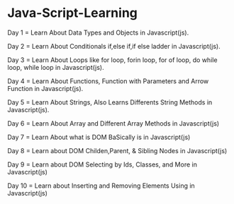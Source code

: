 # Java-Script-Learning

Day 1 = Learn About Data Types and Objects in Javascript(js).

Day 2 = Learn About Conditionals if,else if,if else ladder in Javascript(js).

Day 3 = Learn About Loops like for loop, forin loop, for of loop, do while loop, while loop in Javascript(js).

Day 4 = Learn About Functions, Function with Parameters and Arrow Function in Javascript(js). 

Day 5 = Learn About Strings, Also Learns Differents String Methods in Javascript(js).

Day 6 = Learn About Array and Different Array Methods in Javascript(js)

Day 7 = Learn About what is DOM BaSically is in Javascript(js)

Day 8 = Learn about DOM Childen,Parent, & Sibling Nodes in Javascript(js)

Day 9 = Learn about DOM Selecting by Ids, Classes, and More in Javascript(js)

Day 10 = Learn about Inserting and Removing Elements Using in Javascript(js)

